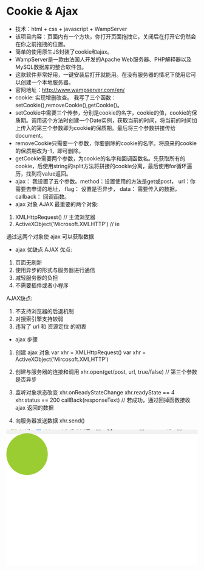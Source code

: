 Cookie & Ajax
==============
- 技术：html + css + javascript + WampServer
- 该项目内容：页面内有一个方块，你打开页面拖拽它，关闭后在打开它仍然会在你之前拖拽的位置。
- 简单的使用原生JS封装了cookie和ajax。
- WampServer是一款由法国人开发的Apache Web服务器、PHP解释器以及MySQL数据库的整合软件包。
- 这款软件非常好用，一键安装后打开就能用。在没有服务器的情况下使用它可以创建一个本地服务器。
- 官网地址：http://www.wampserver.com/en/
- cookie: 实现增删改查。 我写了三个函数：setCookie(),removeCookie(),getCookie()。
- setCookie中需要三个传参，分别是cookie的名字，cookie的值，cookie的保质期。调用这个方法时创建一个Date实例，获取当前的时间，将当前的时间加上传入的第三个参数即为cookie的保质期。最后将三个参数拼接传给document。
- removeCookie只需要一个参数，你要删除的cookie的名字。将原来的cookie的保质期改为-1，即可删除。
- getCookie需要两个参数，为cookie的名字和回调函数名。先获取所有的cookie，后使用string的split方法将拼接的cookie分离，最后使用for循环遍历，找到将value返回。
- ajax： 我设置了五个参数。method：设置使用的方法是get或post， url：你需要去申请的地址， flag： 设置是否异步， data： 需要传入的数据， callback： 回调函数。
- ajax 对象
AJAX 最重要的两个对象:
1. XMLHttpRequest() // 主流浏览器
2. ActiveXObject(‘Microsoft.XMLHTTP’) // ie

通过这两个对象使 ajax 可以获取数据

- ajax 优缺点
AJAX 优点:
1. 页面无刷新
2. 使用异步的形式与服务器进行通信
3. 减轻服务器的负担
4. 不需要插件或者小程序

AJAX缺点:
1. 不支持浏览器的后退机制
2. 对搜索引擎支持较弱
3. 违背了 url 和 资源定位 的初衷

- ajax 步骤
1. 创建 ajax 对象
var xhr = XMLHttpRequest()
var xhr = ActiveXObject(‘Mircosoft.XMLHTTP’)

2. 创建与服务器的连接和调用
xhr.open(get/post, url, true/false) // 第三个参数是否异步

3. 监听对象状态改变
xhr.onReadyStateChange
xhr.readyState == 4
xhr.status == 200
callBack(responseText) // 若成功，通过回掉函数接收 ajax 返回的数据

4. 向服务器发送数据
xhr.send()

![](preview.png)
